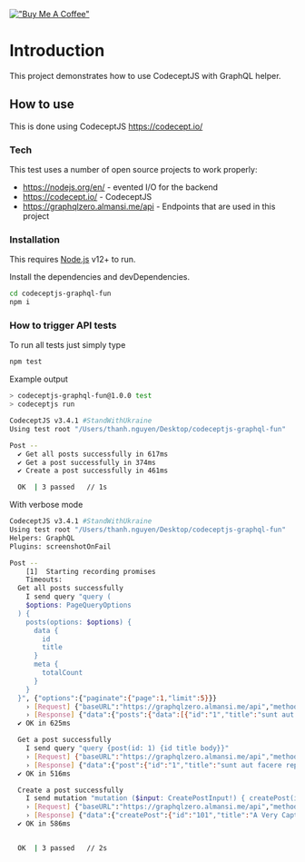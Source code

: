 [!["Buy Me A Coffee"](https://www.buymeacoffee.com/assets/img/custom_images/orange_img.png)](https://www.buymeacoffee.com/peternguyew)

# Introduction

This project demonstrates how to use CodeceptJS with GraphQL helper.

## How to use

This is done using CodeceptJS <https://codecept.io/>

### Tech

This test uses a number of open source projects to work properly:

* <https://nodejs.org/en/> - evented I/O for the backend
* <https://codecept.io/> - CodeceptJS
* <https://graphqlzero.almansi.me/api> - Endpoints that are used in this project

### Installation

This requires [Node.js](https://nodejs.org/) v12+ to run.

Install the dependencies and devDependencies.

```sh
cd codeceptjs-graphql-fun
npm i
```

### How to trigger API tests

To run all tests just simply type

```sh
npm test
```

Example output

```sh
> codeceptjs-graphql-fun@1.0.0 test
> codeceptjs run

CodeceptJS v3.4.1 #StandWithUkraine
Using test root "/Users/thanh.nguyen/Desktop/codeceptjs-graphql-fun"

Post --
  ✔ Get all posts successfully in 617ms
  ✔ Get a post successfully in 374ms
  ✔ Create a post successfully in 461ms

  OK  | 3 passed   // 1s
```

With verbose mode

```sh
CodeceptJS v3.4.1 #StandWithUkraine
Using test root "/Users/thanh.nguyen/Desktop/codeceptjs-graphql-fun"
Helpers: GraphQL
Plugins: screenshotOnFail

Post --
    [1]  Starting recording promises
    Timeouts: 
  Get all posts successfully
    I send query "query (
    $options: PageQueryOptions
  ) {
    posts(options: $options) {
      data {
        id
        title
      }
      meta {
        totalCount
      }
    }
  }", {"options":{"paginate":{"page":1,"limit":5}}}
    › [Request] {"baseURL":"https://graphqlzero.almansi.me/api","method":"POST","data":{"query":"query (\n    $options: PageQueryOptions\n  ) {\n    posts(options: $options) {\n      data {\n        id\n        title\n      }\n      meta {\n        totalCount\n      }\n    }\n  }","variables":{"options":{"paginate":{"page":1,"limit":5}}}},"headers":{"Content-Type":"application/json"}}
    › [Response] {"data":{"posts":{"data":[{"id":"1","title":"sunt aut facere repellat provident occaecati excepturi optio reprehenderit"},{"id":"2","title":"qui est esse"},{"id":"3","title":"ea molestias quasi exercitationem repellat qui ipsa sit aut"},{"id":"4","title":"eum et est occaecati"},{"id":"5","title":"nesciunt quas odio"}],"meta":{"totalCount":100}}}}
  ✔ OK in 625ms

  Get a post successfully
    I send query "query {post(id: 1) {id title body}}"
    › [Request] {"baseURL":"https://graphqlzero.almansi.me/api","method":"POST","data":{"query":"query {post(id: 1) {id title body}}"},"headers":{"Content-Type":"application/json"}}
    › [Response] {"data":{"post":{"id":"1","title":"sunt aut facere repellat provident occaecati excepturi optio reprehenderit","body":"quia et suscipit\nsuscipit recusandae consequuntur expedita et cum\nreprehenderit molestiae ut ut quas totam\nnostrum rerum est autem sunt rem eveniet architecto"}}}
  ✔ OK in 516ms

  Create a post successfully
    I send mutation "mutation ($input: CreatePostInput!) { createPost(input: $input) {id title body}}", {"input":{"title":"A Very Captivating Post Title","body":"Some interesting content."}}
    › [Request] {"baseURL":"https://graphqlzero.almansi.me/api","method":"POST","data":{"query":"mutation ($input: CreatePostInput!) { createPost(input: $input) {id title body}}","variables":{"input":{"title":"A Very Captivating Post Title","body":"Some interesting content."}}},"headers":{"Content-Type":"application/json"}}
    › [Response] {"data":{"createPost":{"id":"101","title":"A Very Captivating Post Title","body":"Some interesting content."}}}
  ✔ OK in 586ms


  OK  | 3 passed   // 2s
```